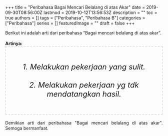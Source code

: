 +++
title = "Peribahasa Bagai Mencari Belalang di atas Akar"
date = 2019-09-30T08:56:00Z
lastmod = 2019-10-12T13:56:53Z
description = ""
toc = true
authors = []
tags = ["Peribahasa", "Peribahasa B"]
categories = ["Peribahasa"]
series = []
featuredImage = ""
draft = false
+++

<div dir="ltr" style="text-align: left;" trbidi="on"><div style="text-align: justify;">Berikut ini adalah arti dari peribahasa “Bagai mencari belalang di atas akar”.</div><br /><div style="text-align: justify;"><b>Artinya:</b></div><div style="border: 2px dashed #ddd; font-size: 24px; height: auto; margin: 0 auto; padding: 50px; text-align: center; width: auto;"><i>1. Melakukan pekerjaan yang sulit.<br /><br />2. Melakukan pekerjaan yg tdk mendatangkan hasil.</i></div><div style="text-align: justify;"><br /></div><div style="text-align: justify;">Demikian arti dari peribahasa "Bagai mencari belalang di atas akar". Semoga bermanfaat.</div></div>

